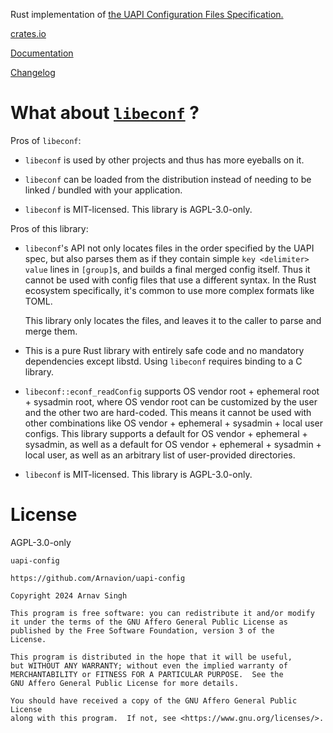Rust implementation of [the UAPI Configuration Files Specification.](https://uapi-group.org/specifications/specs/configuration_files_specification/)

[crates.io](https://crates.io/crates/uapi-config)

[Documentation](https://docs.rs/uapi-config/)

[Changelog](https://github.com/Arnavion/uapi-config/blob/main/CHANGELOG.md)


# What about [`libeconf`](https://github.com/openSUSE/libeconf) ?

Pros of `libeconf`:

- `libeconf` is used by other projects and thus has more eyeballs on it.

- `libeconf` can be loaded from the distribution instead of needing to be linked / bundled with your application.

- `libeconf` is MIT-licensed. This library is AGPL-3.0-only.

Pros of this library:

- `libeconf`'s API not only locates files in the order specified by the UAPI spec, but also parses them as if they contain simple `key <delimiter> value` lines in `[group]`s, and builds a final merged config itself. Thus it cannot be used with config files that use a different syntax. In the Rust ecosystem specifically, it's common to use more complex formats like TOML.

  This library only locates the files, and leaves it to the caller to parse and merge them.

- This is a pure Rust library with entirely safe code and no mandatory dependencies except libstd. Using `libeconf` requires binding to a C library.

- `libeconf::econf_readConfig` supports OS vendor root + ephemeral root + sysadmin root, where OS vendor root can be customized by the user and the other two are hard-coded. This means it cannot be used with other combinations like OS vendor + ephemeral + sysadmin + local user configs. This library supports a default for OS vendor + ephemeral + sysadmin, as well as a default for OS vendor + ephemeral + sysadmin + local user, as well as an arbitrary list of user-provided directories.

- `libeconf` is MIT-licensed. This library is AGPL-3.0-only.


# License

AGPL-3.0-only

```
uapi-config

https://github.com/Arnavion/uapi-config

Copyright 2024 Arnav Singh

This program is free software: you can redistribute it and/or modify
it under the terms of the GNU Affero General Public License as
published by the Free Software Foundation, version 3 of the
License.

This program is distributed in the hope that it will be useful,
but WITHOUT ANY WARRANTY; without even the implied warranty of
MERCHANTABILITY or FITNESS FOR A PARTICULAR PURPOSE.  See the
GNU Affero General Public License for more details.

You should have received a copy of the GNU Affero General Public License
along with this program.  If not, see <https://www.gnu.org/licenses/>.
```
